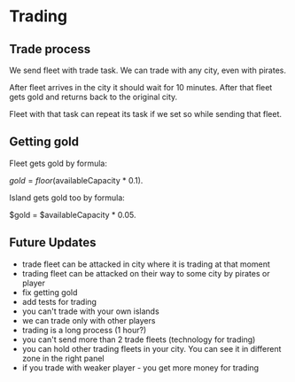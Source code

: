 # Trading

## Trade process

We send fleet with trade task. We can trade with any city, even with pirates.

After fleet arrives in the city it should wait for 10 minutes. After that fleet gets gold and returns back to the original city.

Fleet with that task can repeat its task if we set so while sending that fleet.

## Getting gold

Fleet gets gold by formula:

$gold = floor($availableCapacity * 0.1).

Island gets gold too by formula:

$gold = $availableCapacity * 0.05.


## Future Updates

- trade fleet can be attacked in city where it is trading at that moment
- trading fleet can be attacked on their way to some city by pirates or player
- fix getting gold
- add tests for trading
- you can't trade with your own islands
- we can trade only with other players
- trading is a long process (1 hour?)
- you can't send more than 2 trade fleets (technology for trading)
- you can hold other trading fleets in your city. You can see it in different zone in the right panel
- if you trade with weaker player - you get more money for trading
